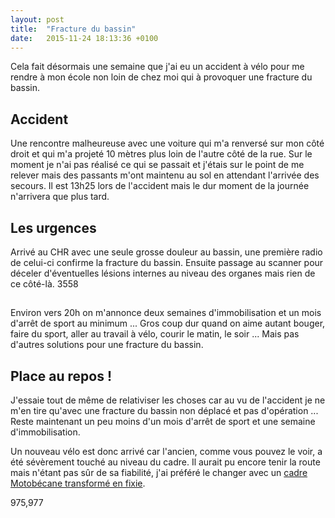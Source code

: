 ```yaml
---
layout: post
title:  "Fracture du bassin"
date:   2015-11-24 18:13:36 +0100
---
```

Cela fait désormais une semaine que j'ai eu un accident à vélo pour me rendre à mon école non loin de chez moi qui à provoquer une fracture du bassin.
## Accident
Une rencontre malheureuse avec une voiture qui m'a renversé sur mon côté droit et qui m'a projeté 10 mètres plus loin de l'autre côté de la rue.
Sur le moment je n'ai pas réalisé ce qui se passait et j'étais sur le point de me relever mais des passants m'ont maintenu au sol en attendant l'arrivée des secours. Il est 13h25 lors de l'accident mais le dur moment de la journée n'arrivera que plus tard.
## Les urgences
Arrivé au CHR avec une seule grosse douleur au bassin, une première radio de celui-ci confirme la fracture du bassin.
Ensuite passage au scanner pour déceler d'éventuelles lésions internes au niveau des organes mais rien de ce côté-là.
3558
## 
Environ vers 20h on m'annonce deux semaines d'immobilisation et un mois d'arrêt de sport au minimum ... Gros coup dur quand on aime autant bouger, faire du sport, aller au travail à vélo, courir le matin, le soir ... Mais pas d'autres solutions pour une fracture du bassin.
## Place au repos !
J'essaie tout de même de relativiser les choses car au vu de l'accident je ne m'en tire qu'avec une fracture du bassin non déplacé et pas d'opération ... Reste maintenant un peu moins d'un mois d'arrêt de sport et une semaine d'immobilisation.

Un nouveau vélo est donc arrivé car l'ancien, comme vous pouvez le voir, a été sévèrement touché au niveau du cadre. Il aurait pu encore tenir la route mais n'étant pas sûr de sa fiabilité, j'ai préféré le changer avec un <a href="http://twomoulins.fr/vie/fixie-motobecane">cadre Motobécane transformé en fixie</a>.

975,977

